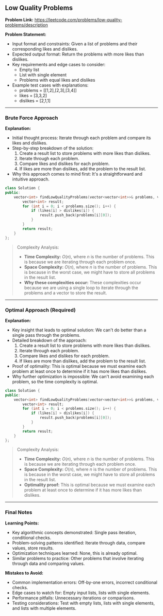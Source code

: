 ## Low Quality Problems

**Problem Link:** https://leetcode.com/problems/low-quality-problems/description

**Problem Statement:**
- Input format and constraints: Given a list of problems and their corresponding likes and dislikes.
- Expected output format: Return the problems with more likes than dislikes.
- Key requirements and edge cases to consider: 
    * Empty list
    * List with single element
    * Problems with equal likes and dislikes
- Example test cases with explanations:
    * problems = [[1,2],[2,3],[3,4]] 
    * likes = [3,3,2]
    * dislikes = [2,1,1]

---

### Brute Force Approach

**Explanation:**
- Initial thought process: Iterate through each problem and compare its likes and dislikes.
- Step-by-step breakdown of the solution:
    1. Create a result list to store problems with more likes than dislikes.
    2. Iterate through each problem.
    3. Compare likes and dislikes for each problem.
    4. If likes are more than dislikes, add the problem to the result list.
- Why this approach comes to mind first: It's a straightforward and intuitive approach.

```cpp
class Solution {
public:
    vector<int> findLowQualityProblems(vector<vector<int>>& problems, vector<int>& likes, vector<int>& dislikes) {
        vector<int> result;
        for (int i = 0; i < problems.size(); i++) {
            if (likes[i] > dislikes[i]) {
                result.push_back(problems[i][0]);
            }
        }
        return result;
    }
};
```

> Complexity Analysis:
> - **Time Complexity:** $O(n)$, where $n$ is the number of problems. This is because we are iterating through each problem once.
> - **Space Complexity:** $O(n)$, where $n$ is the number of problems. This is because in the worst case, we might have to store all problems in the result list.
> - **Why these complexities occur:** These complexities occur because we are using a single loop to iterate through the problems and a vector to store the result.

---

### Optimal Approach (Required)

**Explanation:**
- Key insight that leads to optimal solution: We can't do better than a single pass through the problems.
- Detailed breakdown of the approach:
    1. Create a result list to store problems with more likes than dislikes.
    2. Iterate through each problem.
    3. Compare likes and dislikes for each problem.
    4. If likes are more than dislikes, add the problem to the result list.
- Proof of optimality: This is optimal because we must examine each problem at least once to determine if it has more likes than dislikes.
- Why further optimization is impossible: We can't avoid examining each problem, so the time complexity is optimal.

```cpp
class Solution {
public:
    vector<int> findLowQualityProblems(vector<vector<int>>& problems, vector<int>& likes, vector<int>& dislikes) {
        vector<int> result;
        for (int i = 0; i < problems.size(); i++) {
            if (likes[i] > dislikes[i]) {
                result.push_back(problems[i][0]);
            }
        }
        return result;
    }
};
```

> Complexity Analysis:
> - **Time Complexity:** $O(n)$, where $n$ is the number of problems. This is because we are iterating through each problem once.
> - **Space Complexity:** $O(n)$, where $n$ is the number of problems. This is because in the worst case, we might have to store all problems in the result list.
> - **Optimality proof:** This is optimal because we must examine each problem at least once to determine if it has more likes than dislikes.

---

### Final Notes

**Learning Points:**
- Key algorithmic concepts demonstrated: Single pass iteration, conditional checks.
- Problem-solving patterns identified: Iterate through data, compare values, store results.
- Optimization techniques learned: None, this is already optimal.
- Similar problems to practice: Other problems that involve iterating through data and comparing values.

**Mistakes to Avoid:**
- Common implementation errors: Off-by-one errors, incorrect conditional checks.
- Edge cases to watch for: Empty input lists, lists with single elements.
- Performance pitfalls: Unnecessary iterations or comparisons.
- Testing considerations: Test with empty lists, lists with single elements, and lists with multiple elements.